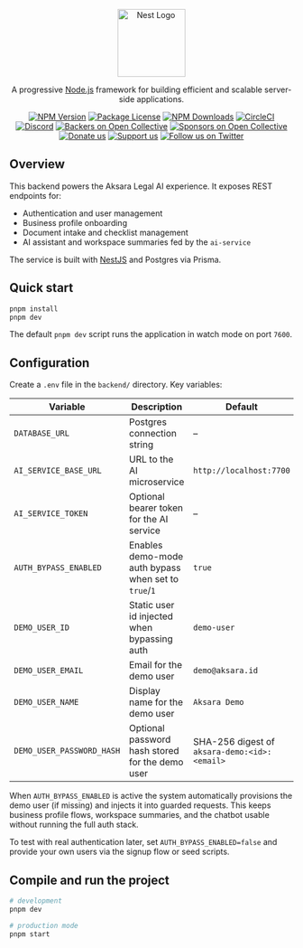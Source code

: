 <p align="center">
  <a href="http://nestjs.com/" target="blank"><img src="https://nestjs.com/img/logo-small.svg" width="120" alt="Nest Logo" /></a>
</p>

[circleci-image]: https://img.shields.io/circleci/build/github/nestjs/nest/master?token=abc123def456
[circleci-url]: https://circleci.com/gh/nestjs/nest

  <p align="center">A progressive <a href="http://nodejs.org" target="_blank">Node.js</a> framework for building efficient and scalable server-side applications.</p>
    <p align="center">
<a href="https://www.npmjs.com/~nestjscore" target="_blank"><img src="https://img.shields.io/npm/v/@nestjs/core.svg" alt="NPM Version" /></a>
<a href="https://www.npmjs.com/~nestjscore" target="_blank"><img src="https://img.shields.io/npm/l/@nestjs/core.svg" alt="Package License" /></a>
<a href="https://www.npmjs.com/~nestjscore" target="_blank"><img src="https://img.shields.io/npm/dm/@nestjs/common.svg" alt="NPM Downloads" /></a>
<a href="https://circleci.com/gh/nestjs/nest" target="_blank"><img src="https://img.shields.io/circleci/build/github/nestjs/nest/master" alt="CircleCI" /></a>
<a href="https://discord.gg/G7Qnnhy" target="_blank"><img src="https://img.shields.io/badge/discord-online-brightgreen.svg" alt="Discord"/></a>
<a href="https://opencollective.com/nest#backer" target="_blank"><img src="https://opencollective.com/nest/backers/badge.svg" alt="Backers on Open Collective" /></a>
<a href="https://opencollective.com/nest#sponsor" target="_blank"><img src="https://opencollective.com/nest/sponsors/badge.svg" alt="Sponsors on Open Collective" /></a>
  <a href="https://paypal.me/kamilmysliwiec" target="_blank"><img src="https://img.shields.io/badge/Donate-PayPal-ff3f59.svg" alt="Donate us"/></a>
    <a href="https://opencollective.com/nest#sponsor"  target="_blank"><img src="https://img.shields.io/badge/Support%20us-Open%20Collective-41B883.svg" alt="Support us"></a>
  <a href="https://twitter.com/nestframework" target="_blank"><img src="https://img.shields.io/twitter/follow/nestframework.svg?style=social&label=Follow" alt="Follow us on Twitter"></a>
</p>
  <!--[![Backers on Open Collective](https://opencollective.com/nest/backers/badge.svg)](https://opencollective.com/nest#backer)
  [![Sponsors on Open Collective](https://opencollective.com/nest/sponsors/badge.svg)](https://opencollective.com/nest#sponsor)-->

## Overview

This backend powers the Aksara Legal AI experience. It exposes REST endpoints for:

- Authentication and user management
- Business profile onboarding
- Document intake and checklist management
- AI assistant and workspace summaries fed by the `ai-service`

The service is built with [NestJS](https://nestjs.com) and Postgres via Prisma.

## Quick start

```bash
pnpm install
pnpm dev
```

The default `pnpm dev` script runs the application in watch mode on port `7600`.

## Configuration

Create a `.env` file in the `backend/` directory. Key variables:

| Variable | Description | Default |
| --- | --- | --- |
| `DATABASE_URL` | Postgres connection string | – |
| `AI_SERVICE_BASE_URL` | URL to the AI microservice | `http://localhost:7700` |
| `AI_SERVICE_TOKEN` | Optional bearer token for the AI service | – |
| `AUTH_BYPASS_ENABLED` | Enables demo-mode auth bypass when set to `true`/`1` | `true` |
| `DEMO_USER_ID` | Static user id injected when bypassing auth | `demo-user` |
| `DEMO_USER_EMAIL` | Email for the demo user | `demo@aksara.id` |
| `DEMO_USER_NAME` | Display name for the demo user | `Aksara Demo` |
| `DEMO_USER_PASSWORD_HASH` | Optional password hash stored for the demo user | SHA-256 digest of `aksara-demo:<id>:<email>` |

When `AUTH_BYPASS_ENABLED` is active the system automatically provisions the demo
user (if missing) and injects it into guarded requests. This keeps business profile
flows, workspace summaries, and the chatbot usable without running the full auth
stack.

To test with real authentication later, set `AUTH_BYPASS_ENABLED=false` and provide
your own users via the signup flow or seed scripts.

## Compile and run the project

```bash
# development
pnpm dev

# production mode
pnpm start
```
